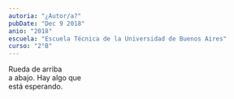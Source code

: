 ```yaml
---
autoria: "¿Autor/a?"
pubDate: "Dec 9 2018"
anio: "2018"
escuela: "Escuela Técnica de la Universidad de Buenos Aires"
curso: "2°B"
---
```


Rueda de arriba\
a abajo. Hay algo que\
está esperando.
